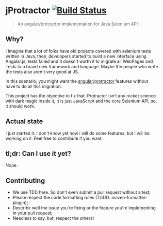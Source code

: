 jProtractor [![Build Status](https://api.shippable.com/projects/53d06a5d5bd164b80588e35e/badge/master)](https://www.shippable.com/projects/53d06a5d5bd164b80588e35e)
===========

> An angular/protractor implementation for Java Selenium API


## Why?

I imagine that a lot of folks have old projects covered with selenium
tests written in Java, then, developers started to build a new interface
using Angular.js, tests failed and it doesn't worth it to migrate all
WebPages and Tests to a brand new framework and language. Maybe the
people who write the tests also aren't very good at JS.

In this scenario, you might want the [angular/protractor](http://github.com/angular/protractor)
features without have to do all this migration.

This project has the objective to fix that. Protractor isn't any rocket science
with dark magic inside it, it is just JavaScript and the core Selenium API, so,
it should work.

## Actual state

I just started it. I don't know yet how I will do some features, but I will be
working on it. Feel free to contribute if you want.

## tl;dr: Can I use it yet?

Nope.

## Contributing

- We use TDD here. So don't even submit a pull request without a test;
- Please respect the code formatting rules (TODO: maven-formatter-plugin);
- Describe well the issue you're fixing or the feature you're implementing
in your pull request;
- Needless to say, but, respect the others!
